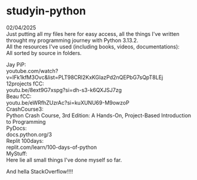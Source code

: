 # studyin-python
02/04/2025\
Just putting all my files here for easy access, all the things I've written throught my programming journey with Python 3.13.2.\
All the resources I've used (including books, videos, documentations):\
All sorted by source in folders.

Jay PiP:\
youtube.com/watch?v=IFk1kfM3Ovc&list=PLT98CRl2KxKGIazPd2nQEPbG7sQpT8LEj\
12projects fCC:\
youtu.be/8ext9G7xspg?si=dh-s3-k6QXJSJ7zg\
Beau fCC:\
youtu.be/eWRfhZUzrAc?si=kuXUNU69-M9owzoP\
CrashCourse3:\
Python Crash Course, 3rd Edition: A Hands-On, Project-Based Introduction to Programming\
PyDocs:\
docs.python.org/3\
Replit 100days:\
replit.com/learn/100-days-of-python\
MyStuff:\
Here lie all small things I've done myself so far.

And hella StackOverflow!!!!



